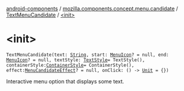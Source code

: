 [android-components](../../index.md) / [mozilla.components.concept.menu.candidate](../index.md) / [TextMenuCandidate](index.md) / [&lt;init&gt;](./-init-.md)

# &lt;init&gt;

`TextMenuCandidate(text: `[`String`](https://kotlinlang.org/api/latest/jvm/stdlib/kotlin/-string/index.html)`, start: `[`MenuIcon`](../-menu-icon.md)`? = null, end: `[`MenuIcon`](../-menu-icon.md)`? = null, textStyle: `[`TextStyle`](../-text-style/index.md)` = TextStyle(), containerStyle: `[`ContainerStyle`](../-container-style/index.md)` = ContainerStyle(), effect: `[`MenuCandidateEffect`](../-menu-candidate-effect.md)`? = null, onClick: () -> `[`Unit`](https://kotlinlang.org/api/latest/jvm/stdlib/kotlin/-unit/index.html)` = {})`

Interactive menu option that displays some text.

